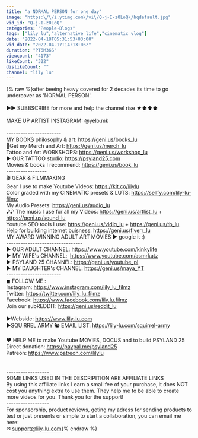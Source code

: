 ```yaml
---
title: "a NORMAL PERSON for one day"
image: "https:\/\/i.ytimg.com\/vi\/Q-j-I-z0LoQ\/hqdefault.jpg"
vid_id: "Q-j-I-z0LoQ"
categories: "People-Blogs"
tags: ["lily lu","alternative life","cinematic vlog"]
date: "2022-04-18T05:31:53+03:00"
vid_date: "2022-04-17T14:13:06Z"
duration: "PT6M36S"
viewcount: "4173"
likeCount: "322"
dislikeCount: ""
channel: "lily lu"
---
```

{% raw %}after beeing heavy covered for 2 decades its time to go undercover as 'NORMAL PERSON'.<br /><br />►► SUBBSCRIBE for more and help the channel rise ★⬆⬆⬆<br /><br />MAKE UP ARTIST INSTAGRAM: @yelo.mk<br /><br />-----------------------<br />MY BOOKS philosophy &amp; art: <a rel="nofollow" target="blank" href="https://geni.us/books_lu">https://geni.us/books_lu</a><br />👚Get my Merch and Art: <a rel="nofollow" target="blank" href="https://geni.us/merch_lu">https://geni.us/merch_lu</a><br />Tattoo and Art WORKSHOPS: <a rel="nofollow" target="blank" href="https://geni.us/workshop_lu">https://geni.us/workshop_lu</a><br />► OUR TATTOO studio: <a rel="nofollow" target="blank" href="https://psyland25.com">https://psyland25.com</a><br />Movies &amp; books I recommend: <a rel="nofollow" target="blank" href="https://geni.us/book_lu">https://geni.us/book_lu</a><br />-----------------<br /> 🎬 GEAR &amp; FILMMAKING<br />Gear I use to make Youtube Videos: <a rel="nofollow" target="blank" href="https://kit.co/lilylu">https://kit.co/lilylu</a><br />Color graded with my CINEMATIC presets &amp; LUTS: <a rel="nofollow" target="blank" href="https://sellfy.com/lily-lu-filmz">https://sellfy.com/lily-lu-filmz</a><br />My Audio Presets:  <a rel="nofollow" target="blank" href="https://geni.us/audio_lu">https://geni.us/audio_lu</a><br />♪♪ The music I use for all my Videos: <a rel="nofollow" target="blank" href="https://geni.us/artlist_lu">https://geni.us/artlist_lu</a> + <a rel="nofollow" target="blank" href="https://geni.us/sound_lu">https://geni.us/sound_lu</a><br />Youtube SEO tools I use: <a rel="nofollow" target="blank" href="https://geni.us/vidiq_lu">https://geni.us/vidiq_lu</a> + <a rel="nofollow" target="blank" href="https://geni.us/tb_lu">https://geni.us/tb_lu</a><br />Help for building internet buisness: <a rel="nofollow" target="blank" href="https://geni.us/fiverr_lu">https://geni.us/fiverr_lu</a><br />MY AWARD WINNING ADULT ART MOVIES ► google it :)<br />--------------------------------<br />► OUR ADULT CHANNEL: <a rel="nofollow" target="blank" href="https://www.youtube.com/kinkylife">https://www.youtube.com/kinkylife</a><br />► MY WIFE's CHANNEL:  <a rel="nofollow" target="blank" href="https://www.youtube.com/asmrkatz">https://www.youtube.com/asmrkatz</a><br />► PSYLAND 25 CHANNEL: <a rel="nofollow" target="blank" href="https://geni.us/youtube_pl">https://geni.us/youtube_pl</a><br />► MY DAUGHTER's CHANNEL: <a rel="nofollow" target="blank" href="https://geni.us/maya_YT">https://geni.us/maya_YT</a><br />-----------------------<br /> ◼ FOLLOW ME :<br />Instagram: <a rel="nofollow" target="blank" href="https://www.instagram.com/lily_lu_filmz">https://www.instagram.com/lily_lu_filmz</a><br />Twitter: <a rel="nofollow" target="blank" href="https://twitter.com/lily_lu_filmz">https://twitter.com/lily_lu_filmz</a><br />Facebook: <a rel="nofollow" target="blank" href="https://www.facebook.com/lily.lu.filmz">https://www.facebook.com/lily.lu.filmz</a><br />Join our subREDDIT: <a rel="nofollow" target="blank" href="https://geni.us/reddit_lu">https://geni.us/reddit_lu</a><br /><br />►Webside: <a rel="nofollow" target="blank" href="https://www.lily-lu.com">https://www.lily-lu.com</a><br />►SQUIRREL ARMY 🐿️ EMAIL LIST: <a rel="nofollow" target="blank" href="https://lily-lu.com/squirrel-army">https://lily-lu.com/squirrel-army</a><br /><br />❤ HELP ME to make Youtube MOVIES, DOCUS and to build PSYLAND 25<br />Direct donation: <a rel="nofollow" target="blank" href="https://paypal.me/psyland25">https://paypal.me/psyland25</a><br />Patreon: <a rel="nofollow" target="blank" href="https://www.patreon.com/lilylu">https://www.patreon.com/lilylu</a><br /><br /><br />------------------<br />SOME LINKS USED IN THE DESCRIPITION ARE AFFILIATE LINKS<br />By using this affiliate links I earn a small fee of your purchase, it does NOT cost you anything extra to use them. They help me to be able to create more videos for you. Thank you for the support! <br />------------------<br />For sponsorship, product reviews, geting my adress for sending products to test or just presents or simple to start a collaboration, you can email me here: <br /> ✉ support@lily-lu.com{% endraw %}
